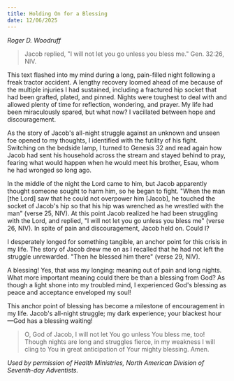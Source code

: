 ```yaml
---
title: Holding On for a Blessing
date: 12/06/2025
---
```


_Roger D. Woodruff_

> <p></p>
> Jacob replied, "I will not let you go unless you bless me." Gen. 32:26, NIV.

This text flashed into my mind during a long, pain-filled night following a freak tractor accident. A lengthy recovery loomed ahead of me because of the multiple injuries I had sustained, including a fractured hip socket that had been grafted, plated, and pinned. Nights were toughest to deal with and allowed plenty of time for reflection, wondering, and prayer. My life had been miraculously spared, but what now? I vacillated between hope and discouragement.

As the story of Jacob's all-night struggle against an unknown and unseen foe opened to my thoughts, I identified with the futility of his fight. Switching on the bedside lamp, I turned to Genesis 32 and read again how Jacob had sent his household across the stream and stayed behind to pray, fearing what would happen when he would meet his brother, Esau, whom he had wronged so long ago.

In the middle of the night the Lord came to him, but Jacob apparently thought someone sought to harm him, so he began to fight. "When the man [the Lord] saw that he could not overpower him [Jacob], he touched the socket of Jacob's hip so that his hip was wrenched as he wrestled with the man" (verse 25, NIV). At this point Jacob realized he had been struggling with the Lord, and replied, "I will not let you go unless you bless me" (verse 26, NIV). In spite of pain and discouragement, Jacob held on. Could I?

I desperately longed for something tangible, an anchor point for this crisis in my life. The story of Jacob drew me on as I recalled that he had not left the struggle unrewarded. "Then he blessed him there" (verse 29, NIV).

A blessing! Yes, that was my longing: meaning out of pain and long nights. What more important meaning could there be than a blessing from God? As though a light shone into my troubled mind, I experienced God's blessing as peace and acceptance enveloped my soul!

This anchor point of blessing has become a milestone of encouragement in my life. Jacob's all-night struggle; my dark experience; your blackest hour—God has a blessing waiting!

> <callout></callout>
> O, God of Jacob, I will not let You go unless You bless me, too! Though nights are long and struggles fierce, in my weakness I will cling to You in great anticipation of Your mighty blessing. Amen.

_Used by permission of Health Ministries, North American Division of Seventh-day Adventists._